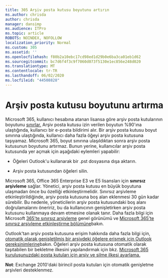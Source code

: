 ```yaml
---
title: 305 Arşiv posta kutusu boyutunu artırın
ms.author: chrisda
author: chrisda
manager: dansimp
ms.audience: ITPro
ms.topic: article
ROBOTS: NOINDEX, NOFOLLOW
localization_priority: Normal
ms.custom: 305
ms.assetid: ''
ms.openlocfilehash: f80b2a10ebc17cd98ed1d29b0e6ba3ca01eb1d62
ms.sourcegitcommit: bc7d6f4f3c9f7060d073f5130e1ec856e248d020
ms.translationtype: MT
ms.contentlocale: tr-TR
ms.lasthandoff: 06/02/2020
ms.locfileid: "44508828"
---
```

# <a name="increase-the-archive-mailbox-size"></a>Arşiv posta kutusu boyutunu artırma

Microsoft 365, kullanıcı hesabına atanan lisansa göre arşiv posta kutularının boyutunu [sınırlar.](https://docs.microsoft.com/office365/servicedescriptions/exchange-online-service-description/exchange-online-limits#mailbox-storage-limits) Arşiv posta kutusu izin verilen boyutun %90'ına ulaştığında, kullanıcı bir e-posta bildirimi alır. Bir arşiv posta kutusu boyut sınırına ulaştığında, kullanıcı daha fazla öğeyi arşiv posta kutusuna taşıyamaz. Microsoft 365, boyut sınırına ulaşıldıktan sonra arşiv posta kutusunun boyutunu artırmaz. Bunun yerine, kullanıcılar arşiv posta kutusunda yer açmak için aşağıdaki eylemleri yapabilir:

- Öğeleri Outlook'u kullanarak bir .pst dosyasına dışa aktarın.

- Arşiv posta kutusundan öğeleri silin.

Microsoft 365, Office 365 Enterprise E3 ve E5 lisansları için **sınırsız arşivleme** sağlar. Yönetici, arşiv posta kutusu en büyük boyutuna ulaşmadan önce bu özelliği etkinleştirmelidir. Sınırsız arşivleme etkinleştirildiğinde, arşiv posta kutusuna boş alan eklenmesi 30 gün kadar sürebilir. Bu nedenle, yöneticilerin arşiv posta kutusundaki boş alanı doğrulamalarını öneririz, bu da kullanıcının genişletirken arşiv posta kutusunu kullanmaya devam etmesine olanak tanır. Daha fazla bilgi için Microsoft [365'te sınırsız arşivleme](https://docs.microsoft.com/microsoft-365/compliance/unlimited-archiving) genel görünümü ve [Microsoft 365'te sınırsız arşivleme etkinleştirme bölümüne](https://docs.microsoft.com/microsoft-365/compliance/enable-unlimited-archiving)bakın.

Outlook'tan arşiv posta kutusuna erişim hakkında daha fazla bilgi için, [otomatik olarak genişletilmiş bir arşivdeki öğelere erişmek için Outlook gereksinimlerine](https://docs.microsoft.com/microsoft-365/compliance/unlimited-archiving#outlook-requirements-for-accessing-items-in-an-auto-expanded-archive)bakın. Öğeleri arşiv posta kutusuna otomatik olarak taşıtabilen bir bekletme ilkesini yapılandırmak için bkz. [Microsoft 365 kuruluşunuzdaki posta kutuları için arşiv ve silme ilkesi ayarlama.](https://docs.microsoft.com/microsoft-365/compliance/set-up-an-archive-and-deletion-policy-for-mailboxes)

**Not**: Exchange 2010'daki birincil posta kutuları için otomatik genişletme arşivleri desteklenmez.
